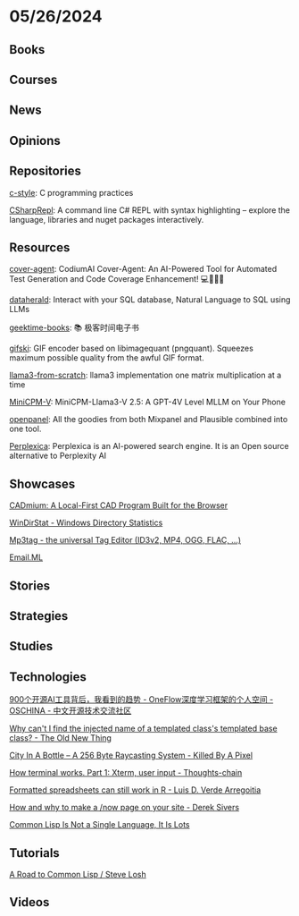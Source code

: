# 05/26/2024

## Books

## Courses

## News

## Opinions

## Repositories
[c-style](https://github.com/mcinglis/c-style): C programming practices

[CSharpRepl](https://github.com/waf/CSharpRepl): A command line C# REPL with syntax highlighting – explore the language, libraries and nuget packages interactively.

## Resources
[cover-agent](https://github.com/Codium-ai/cover-agent): CodiumAI Cover-Agent: An AI-Powered Tool for Automated Test Generation and Code Coverage Enhancement! 💻🤖🧪🐞

[dataherald](https://github.com/Dataherald/dataherald): Interact with your SQL database, Natural Language to SQL using LLMs

[geektime-books](https://github.com/it-ebooks-0/geektime-books): 📚 极客时间电子书

[gifski](https://github.com/ImageOptim/gifski): GIF encoder based on libimagequant (pngquant). Squeezes maximum possible quality from the awful GIF format.

[llama3-from-scratch](https://github.com/naklecha/llama3-from-scratch): llama3 implementation one matrix multiplication at a time

[MiniCPM-V](https://github.com/OpenBMB/MiniCPM-V): MiniCPM-Llama3-V 2.5: A GPT-4V Level MLLM on Your Phone

[openpanel](https://github.com/Openpanel-dev/openpanel): All the goodies from both Mixpanel and Plausible combined into one tool.

[Perplexica](https://github.com/ItzCrazyKns/Perplexica): Perplexica is an AI-powered search engine. It is an Open source alternative to Perplexity AI

## Showcases
[CADmium: A Local-First CAD Program Built for the Browser](https://mattferraro.dev/posts/cadmium)

[WinDirStat - Windows Directory Statistics](https://windirstat.net/index.html)

[Mp3tag - the universal Tag Editor (ID3v2, MP4, OGG, FLAC, ...)](https://www.mp3tag.de/en/)

[Email.ML](https://email.ml/)

## Stories

## Strategies

## Studies

## Technologies
[900个开源AI工具背后，我看到的趋势 - OneFlow深度学习框架的个人空间 - OSCHINA - 中文开源技术交流社区](https://my.oschina.net/oneflow/blog/11151850)

[Why can't I find the injected name of a templated class's templated base class? - The Old New Thing](https://devblogs.microsoft.com/oldnewthing/20240517-00/?p=109774)

[City In A Bottle – A 256 Byte Raycasting System - Killed By A Pixel](https://frankforce.com/city-in-a-bottle-a-256-byte-raycasting-system/)

[How terminal works. Part 1: Xterm, user input - Thoughts-chain](https://kevroletin.github.io/terminal/2021/12/11/how-terminal-works-in.html)

[Formatted spreadsheets can still work in R - Luis D. Verde Arregoitia](https://luisdva.github.io/rstats/problematic-spreadsheets/)

[How and why to make a /now page on your site - Derek Sivers](https://sive.rs/now2)

[Common Lisp Is Not a Single Language, It Is Lots](https://aartaka.me/cl-is-lots)

## Tutorials
[A Road to Common Lisp / Steve Losh](https://stevelosh.com/blog/2018/08/a-road-to-common-lisp/)

## Videos
